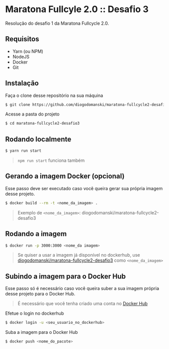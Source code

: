 # Maratona Fullcyle 2.0 :: Desafio 3

Resolução do desafio 1 da Maratona Fullcycle 2.0.

## Requisitos
* Yarn (ou NPM)
* NodeJS
* Docker
* Git

## Instalação

Faça o clone desse repositório na sua máquina

```bash
$ git clone https://github.com/diogodomanski/maratona-fullcycle2-desafio3
```

Acesse a pasta do projeto

```bash
$ cd maratona-fullcycle2-desafio3
```

## Rodando localmente

```bash
$ yarn run start
```

> `npm run start` funciona também

## Gerando a imagem Docker (opcional)
Esse passo deve ser executado caso você queira gerar sua própria imagem desse projeto.

```bash
$ docker build --rm -t <nome_da_imagem> .
```

> Exemplo de `<nome_da_imagem>`: diogodomanski/maratona-fullcycle2-desafio3

## Rodando a imagem

```bash
$ docker run -p 3000:3000 <nome_da imagem>
```

> Se quiser a usar a imagem já disponível no dockerhub, use
[diogodomanski/maratona-fullcycle2-desafio3](https://hub.docker.com/repository/docker/diogodomanski/maratona-fullcycle2-desafio3) como `<nome_da_imagem>`

## Subindo a imagem para o Docker Hub
Esse passo só é necessário caso você queira suber a sua imagem própria desse projeto para o Docker Hub.

> É necessário que você tenha criado uma conta no [Docker Hub](https://hub.docker.com)

Efetue o login no dockerhub

```bash
$ docker login -u <seu_usuario_no_dockerhub>
```

Suba a imagem para o Docker Hub
```bash
$ docker push <nome_do_pacote>
```
